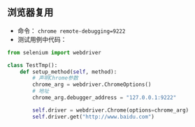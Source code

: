 ## 浏览器复用

- 命令：
`chrome remote-debugging=9222`
- 测试用例中代码：
```python
from selenium import webdriver

class TestTmp():
    def setup_method(self, method):
        # 声明Chrome参数
        chrome_arg = webdriver.ChromeOptions()
        # 地址
        chrome_arg.debugger_address = "127.0.0.1:9222"

        self.driver = webdriver.Chrome(options=chrome_arg)
        self.driver.get("http://www.baidu.com")

```